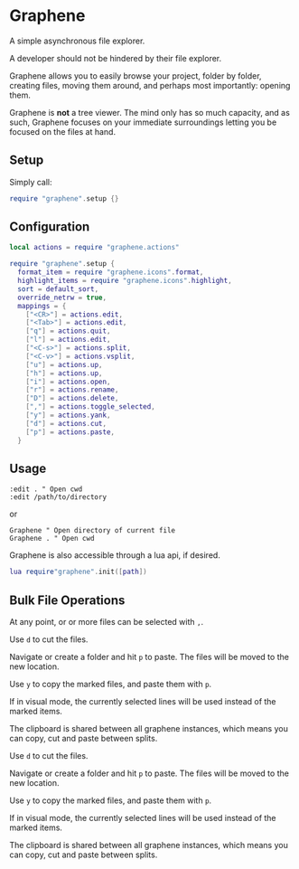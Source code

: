 # Graphene

A simple asynchronous file explorer.

A developer should not be hindered by their file explorer.

Graphene allows you to easily browse your project, folder by folder, creating
files, moving them around, and perhaps most importantly: opening them.

Graphene is **not** a tree viewer. The mind only has so much capacity, and as
such, Graphene focuses on your immediate surroundings letting you be focused on
the files at hand.

## Setup
Simply call:

```lua
require "graphene".setup {}
```

## Configuration
```lua
local actions = require "graphene.actions"

require "graphene".setup {
  format_item = require "graphene.icons".format,
  highlight_items = require "graphene.icons".highlight,
  sort = default_sort,
  override_netrw = true,
  mappings = {
    ["<CR>"] = actions.edit,
    ["<Tab>"] = actions.edit,
    ["q"] = actions.quit,
    ["l"] = actions.edit,
    ["<C-s>"] = actions.split,
    ["<C-v>"] = actions.vsplit,
    ["u"] = actions.up,
    ["h"] = actions.up,
    ["i"] = actions.open,
    ["r"] = actions.rename,
    ["D"] = actions.delete,
    [","] = actions.toggle_selected,
    ["y"] = actions.yank,
    ["d"] = actions.cut,
    ["p"] = actions.paste,
  }
```

## Usage

```vim
:edit . " Open cwd
:edit /path/to/directory
```

or

```vim
Graphene " Open directory of current file
Graphene . " Open cwd
```

Graphene is also accessible through a lua api, if desired.

```lua
lua require"graphene".init([path])
```

## Bulk File Operations

At any point, or or more files can be selected with `,`.

Use `d` to cut the files.

Navigate or create a folder and hit `p` to paste. The files will be moved to the
new location.

Use `y` to copy the marked files, and paste them with `p`.

If in visual mode, the currently selected lines will be used instead of the
marked items.

The clipboard is shared between all graphene instances, which means you can
copy, cut and paste between splits.

Use `d` to cut the files.

Navigate or create a folder and hit `p` to paste. The files will be moved to the
new location.

Use `y` to copy the marked files, and paste them with `p`.

If in visual mode, the currently selected lines will be used instead of the
marked items.

The clipboard is shared between all graphene instances, which means you can
copy, cut and paste between splits.
